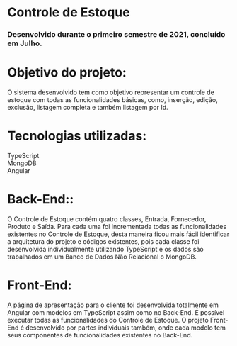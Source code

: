 # Controle de Estoque 

<h3>Desenvolvido durante o primeiro semestre de 2021, concluído em Julho.</h3>

<h1>Objetivo do projeto:</h1>
O sistema desenvolvido tem como objetivo representar um controle de estoque com todas as funcionalidades básicas, como, inserção, edição, exclusão, listagem completa e também listagem por Id. 

<h1>Tecnologias utilizadas:</h1>
TypeScript<br>
MongoDB<br>
Angular<br>

<h1>Back-End::</h1>
O Controle de Estoque contém quatro classes, Entrada, Fornecedor, Produto e Saída. Para cada uma foi incrementada todas as funcionalidades existentes no Controle de Estoque, desta maneira ficou mais fácil identificar a arquitetura do projeto e códigos existentes, pois cada classe foi desenvolvida individualmente utilizando TypeScript e os dados são trabalhados em um Banco de Dados Não Relacional o MongoDB.

<h1>Front-End:</h1>
A página de apresentação para o cliente foi desenvolvida totalmente em Angular com modelos em TypeScript assim como no Back-End. É possível executar todas as funcionalidades do Controle de Estoque.
O projeto Front-End é desenvolvido por partes individuais também, onde cada modelo tem seus componentes de funcionalidades existentes no Back-End.

